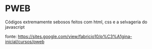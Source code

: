 # PWEB
Códigos extremamente sebosos feitos com html, css e a selvageria do javascript


fonte: https://sites.google.com/view/fabricio10/p%C3%A1gina-inicial/cursos/pweb
